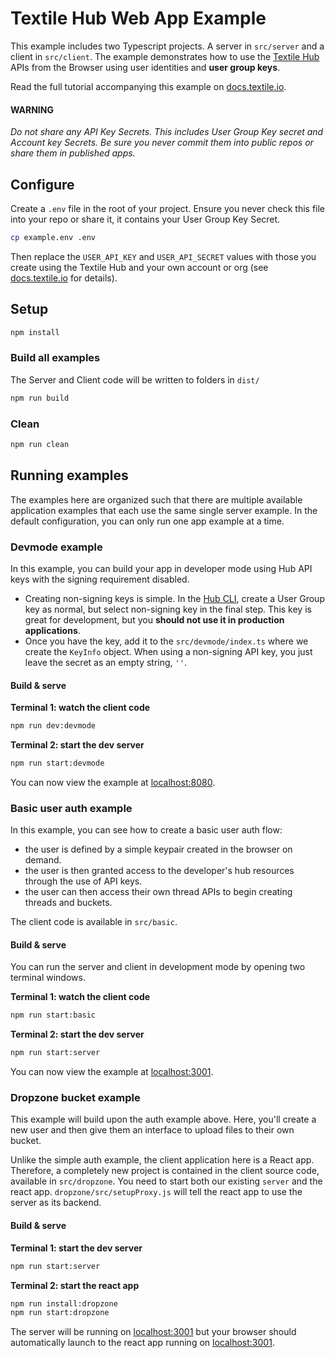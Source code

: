 # Textile Hub Web App Example

This example includes two Typescript projects. A server in `src/server` and a client in `src/client`. The example demonstrates how to use the [Textile Hub](https://docs.textile.io/) APIs from the Browser using user identities and **user group keys**.

Read the full tutorial accompanying this example on [docs.textile.io](https://docs.textile.io).

#### WARNING

_Do not share any API Key Secrets. This includes User Group Key secret and Account key Secrets. Be sure you never commit them into public repos or share them in published apps._

## Configure

Create a `.env` file in the root of your project. Ensure you never check this file into your repo or share it, it contains your User Group Key Secret.

```bash
cp example.env .env
```

Then replace the `USER_API_KEY` and `USER_API_SECRET` values with those you create using the Textile Hub and your own account or org (see [docs.textile.io](https://docs.textile.io) for details).

## Setup

```bash
npm install
```

### Build all examples

The Server and Client code will be written to folders in `dist/`

```bash
npm run build
```

### Clean

```bash
npm run clean
```

## Running examples

The examples here are organized such that there are multiple available application examples that each use the same single server example. In the default configuration, you can only run one app example at a time.

### Devmode example

In this example, you can build your app in developer mode using Hub API keys with the signing requirement disabled. 

* Creating non-signing keys is simple. In the [Hub CLI](https://docs.textile.io/hub/cli/hub/), create a User Group key as normal, but select non-signing key in the final step. This key is great for development, but you **should not use it in production applications**.
* Once you have the key, add it to the `src/devmode/index.ts` where we create the `KeyInfo` object. When using a non-signing API key, you just leave the secret as an empty string, `''`.

#### Build & serve

**Terminal 1: watch the client code**

```bash
npm run dev:devmode
```

**Terminal 2: start the dev server**

```bash
npm run start:devmode
```

You can now view the example at [localhost:8080](http://localhost:8080).

### Basic user auth example

In this example, you can see how to create a basic user auth flow:

* the user is defined by a simple keypair created in the browser on demand.
* the user is then granted access to the developer's hub resources through the use of API keys.
* the user can then access their own thread APIs to begin creating threads and buckets.

The client code is available in `src/basic`.

#### Build & serve

You can run the server and client in development mode by opening two terminal windows. 

**Terminal 1: watch the client code**

```bash
npm run start:basic
```

**Terminal 2: start the dev server**

```bash
npm run start:server
```

You can now view the example at [localhost:3001](http://localhost:3001).

### Dropzone bucket example

This example will build upon the auth example above. Here, you'll create a new user and then give them an interface to upload files to their own bucket.

Unlike the simple auth example, the client application here is a React app. Therefore, a completely new project is contained in the client source code, available in `src/dropzone`. You need to start both our existing `server` and the react app. `dropzone/src/setupProxy.js` will tell the react app to use the server as its backend.

#### Build & serve

**Terminal 1: start the dev server**

```bash
npm run start:server
```

**Terminal 2: start the react app**

```bash
npm run install:dropzone
npm run start:dropzone
```

The server will be running on [localhost:3001](http://localhost:3001) but your browser should automatically launch to the react app running on [localhost:3001](http://localhost:3001).
